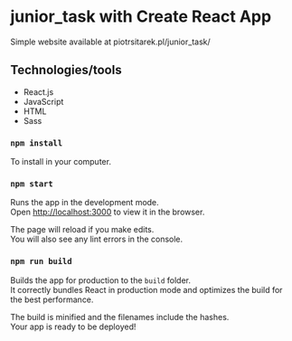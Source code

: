 # junior_task with Create React App

Simple website available at piotrsitarek.pl/junior_task/

## Technologies/tools
* React.js
* JavaScript
* HTML
* Sass

### `npm install` 
To install in your computer.

### `npm start`

Runs the app in the development mode.\
Open [http://localhost:3000](http://localhost:3000) to view it in the browser.

The page will reload if you make edits.\
You will also see any lint errors in the console.

### `npm run build`

Builds the app for production to the `build` folder.\
It correctly bundles React in production mode and optimizes the build for the best performance.

The build is minified and the filenames include the hashes.\
Your app is ready to be deployed!

